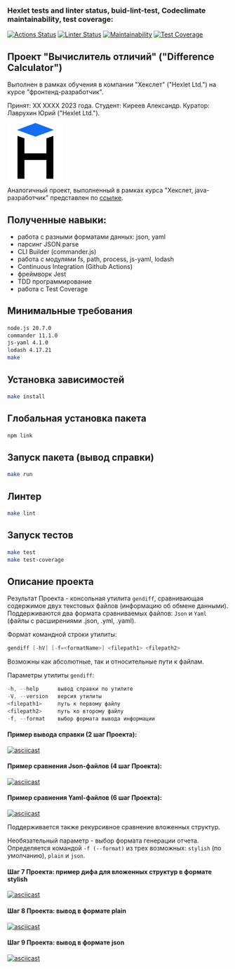 ### Hexlet tests and linter status, buid-lint-test, Codeclimate maintainability, test coverage:
[![Actions Status](https://github.com/AlexanderKireev/frontend-project-46/actions/workflows/hexlet-check.yml/badge.svg)](https://github.com/AlexanderKireev/frontend-project-46/actions/workflows/hexlet-check.yml)
[![Linter Status](https://github.com/AlexanderKireev/frontend-project-46/actions/workflows/build-lint-test.yml/badge.svg)](https://github.com/AlexanderKireev/frontend-project-46/actions/workflows/build-lint-test.yml)
[![Maintainability](https://api.codeclimate.com/v1/badges/044f572b4e80e1a4da9c/maintainability)](https://codeclimate.com/github/AlexanderKireev/frontend-project-46/maintainability)
[![Test Coverage](https://api.codeclimate.com/v1/badges/044f572b4e80e1a4da9c/test_coverage)](https://codeclimate.com/github/AlexanderKireev/frontend-project-46/test_coverage)

## Проект "Вычислитель отличий" ("Difference Calculator")
Выполнен в рамках обучения в компании "Хекслет" ("Hexlet Ltd.") на курсе "фронтенд-разработчик".

Принят: XX XXXX 2023 года. Студент: Киреев Александр. Куратор: Лаврухин Юрий ("Hexlet Ltd.").

[![Hexlet Ltd. logo](https://raw.githubusercontent.com/Hexlet/assets/master/images/hexlet_logo128.png)](https://ru.hexlet.io/pages/about?utm_source=github&utm_medium=link&utm_campaign=java-package)

Аналогичный проект, выполненный в рамках курса "Хекслет, java-разработчик" представлен по [ссылке](https://github.com/AlexanderKireev/java-project-71).

## Полученные навыки:

- работа с разными форматами данных: json, yaml
- парсинг JSON.parse
- CLI Builder (commander.js)
- работа с модулями fs, path, process, js-yaml, lodash
- Continuous Integration (Github Actions)
- фреймворк Jest
- TDD программирование
- работа с Test Coverage

## Минимальные требования
```sh
node.js 20.7.0
commander 11.1.0
js-yaml 4.1.0
lodash 4.17.21
make
```
<!-- ## Установка проекта
```sh
npm install @hexlet/code
``` -->
## Установка зависимостей
```sh
make install
```
## Глобальная установка пакета
```sh
npm link
```
## Запуск пакета (вывод справки)
```sh
make run
```
## Линтер
```sh
make lint
```
## Запуск тестов
```sh
make test
make test-coverage
```
## Описание проекта
Результат Проекта - консольная утилита `gendiff`, сравнивающая содержимое двух текстовых файлов (информацию об обмене данными). Поддерживаются два формата сравниваемых файлов: `Json` и `Yaml` (файлы с расширениями .json, .yml, .yaml).

Формат командной строки утилиты:
```java
gendiff [-hV] [-f=<formatName>] <filepath1> <filepath2>
```

Возможны как абсолютные, так и относительные пути к файлам. 

Параметры утилиты `gendiff`: 
```java
-h, --help      вывод справки по утилите
-V, --version   версия утилиты 
<filepath1>     путь к первому файлу     
<filepath2>     путь ко второму файлу
-f, --format    выбор формата вывода информации
```
#### Пример вывода справки (2 шаг Проекта):
[![asciicast](https://asciinema.org/a/620267.svg)](https://asciinema.org/a/620267)

#### Пример сравнения Json-файлов (4 шаг Проекта):
[![asciicast](https://asciinema.org/a/620271.svg)](https://asciinema.org/a/620271)

#### Пример сравнения Yaml-файлов (6 шаг Проекта):
[![asciicast](https://asciinema.org/a/620269.svg)](https://asciinema.org/a/620269)

Поддерживается также рекурсивное сравнение вложенных структур.

Необязательный параметр - выбор формата генерации отчета. Определяется командой `-f (--format)` из трех возможных: `stylish` (по умолчанию), `plain` и `json`.
#### Шаг 7 Проекта: пример дифа для вложенных структур в формате stylish
[![asciicast](https://asciinema.org/a/620285.svg)](https://asciinema.org/a/620285)

#### Шаг 8 Проекта: вывод в формате plain
[![asciicast](https://asciinema.org/a/620275.svg)](https://asciinema.org/a/620275)

#### Шаг 9 Проекта: вывод в формате json
[![asciicast](https://asciinema.org/a/620277.svg)](https://asciinema.org/a/620277)
